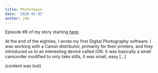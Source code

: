 ```yaml
---
title: Phototèque
date: '2020-05-03'
author: jmm
---
```


Episode #6 of my story starting [here](/posts/20200304-my-first-paid-job).

At the end of the eighties, I wrote my first Digital Photography software. I was working with a Canon distributor, primarily for their printers, and they introduced us to an interesting device called iON. It was basically a small camcorder modified to only take stills, it was small, easy […]

(content was lost)
